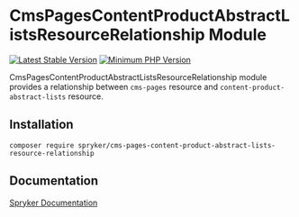 # CmsPagesContentProductAbstractListsResourceRelationship Module
[![Latest Stable Version](https://poser.pugx.org/spryker/cms-pages-content-product-abstract-lists-resource-relationship/v/stable.svg)](https://packagist.org/packages/spryker/cms-pages-content-product-abstract-lists-resource-relationship)
[![Minimum PHP Version](https://img.shields.io/badge/php-%3E%3D%207.4-8892BF.svg)](https://php.net/)

CmsPagesContentProductAbstractListsResourceRelationship module provides a relationship between `cms-pages` resource and `content-product-abstract-lists` resource.
## Installation

```
composer require spryker/cms-pages-content-product-abstract-lists-resource-relationship
```

## Documentation

[Spryker Documentation](https://docs.spryker.com)
